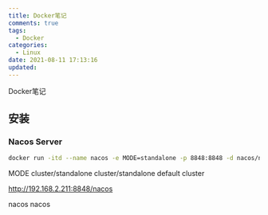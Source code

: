 ```yaml
---
title: Docker笔记
comments: true
tags:
  - Docker
categories:
  - Linux
date: 2021-08-11 17:13:16
updated:
---
```


Docker笔记

<!--more-->

## 安装

### Nacos Server

```bash
docker run -itd --name nacos -e MODE=standalone -p 8848:8848 -d nacos/nacos-server:latest
```

MODE    cluster/standalone    cluster/standalone default cluster

http://192.168.2.211:8848/nacos

nacos nacos
